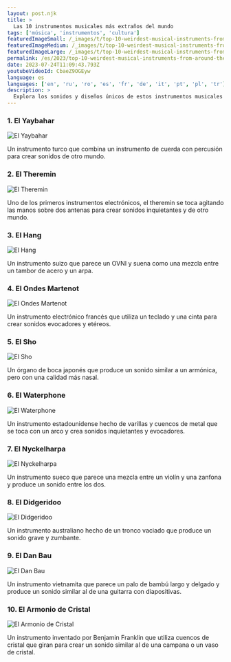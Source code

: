 ```yaml
---
layout: post.njk
title: >
  Las 10 instrumentos musicales más extraños del mundo
tags: ['música', 'instrumentos', 'cultura']
featuredImageSmall: /_images/t/top-10-weirdest-musical-instruments-from-around-the-world-cover-es-small.webp
featuredImageMedium: /_images/t/top-10-weirdest-musical-instruments-from-around-the-world-cover-es-medium.webp
featuredImageLarge: /_images/t/top-10-weirdest-musical-instruments-from-around-the-world-cover-es-large.webp
permalink: /es/2023/top-10-weirdest-musical-instruments-from-around-the-world.html
date: 2023-07-24T11:09:43.793Z
youtubeVideoId: CbaeZ9OGEyw
language: es
languages: ['en', 'ru', 'ro', 'es', 'fr', 'de', 'it', 'pt', 'pl', 'tr']
description: >
  Explora los sonidos y diseños únicos de estos instrumentos musicales poco convencionales que se tocan en diferentes partes del mundo.
---
```


### 1. El Yaybahar

![El Yaybahar](/_images/b/bc2e2d8666a0bb39445cfdc6e0b04f1a-medium.webp)

Un instrumento turco que combina un instrumento de cuerda con percusión para crear sonidos de otro mundo.

### 2. El Theremin

![El Theremin](/_images/e/ea59a05120ddda65ca53cabaf4ac401e-medium.webp)

Uno de los primeros instrumentos electrónicos, el theremin se toca agitando las manos sobre dos antenas para crear sonidos inquietantes y de otro mundo.

### 3. El Hang

![El Hang](/_images/6/6e060d0d8246405d5214a185288cf91d-medium.webp)

Un instrumento suizo que parece un OVNI y suena como una mezcla entre un tambor de acero y un arpa.

### 4. El Ondes Martenot

![El Ondes Martenot](/_images/7/759f55aeca15384cc7c9199cd6aa8180-medium.webp)

Un instrumento electrónico francés que utiliza un teclado y una cinta para crear sonidos evocadores y etéreos.

### 5. El Sho

![El Sho](/_images/0/04a4f600f0a75cd99357f3cd3a4d6e9c-medium.webp)

Un órgano de boca japonés que produce un sonido similar a un armónica, pero con una calidad más nasal.

### 6. El Waterphone

![El Waterphone](/_images/2/28efccc3f29b38ea2f14f48041b33fa5-medium.webp)

Un instrumento estadounidense hecho de varillas y cuencos de metal que se toca con un arco y crea sonidos inquietantes y evocadores.

### 7. El Nyckelharpa

![El Nyckelharpa](/_images/3/358f9c2a6070d9c729882d82b7bd6d21-medium.webp)

Un instrumento sueco que parece una mezcla entre un violín y una zanfona y produce un sonido entre los dos.

### 8. El Didgeridoo

![El Didgeridoo](/_images/6/6809545237e49b43748588c47a5ef308-medium.webp)

Un instrumento australiano hecho de un tronco vaciado que produce un sonido grave y zumbante.

### 9. El Dan Bau

![El Dan Bau](/_images/0/08f6b8eaa91312e10ca3c6a6993d7d4e-medium.webp)

Un instrumento vietnamita que parece un palo de bambú largo y delgado y produce un sonido similar al de una guitarra con diapositivas.

### 10. El Armonio de Cristal

![El Armonio de Cristal](/_images/e/eead3f4efc1d8ab4d48bc75a5e6fdf90-medium.webp)

Un instrumento inventado por Benjamin Franklin que utiliza cuencos de cristal que giran para crear un sonido similar al de una campana o un vaso de cristal.

